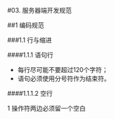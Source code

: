 #03. 服务器端开发规范

##1 编码规范

###1.1 行与缩进

####1.1.1 语句行

* 每行尽可能不要超过120个字符；
* 语句必须使用分号符作为结束符。
  
####1.1.1.2 空行
  
  1 操作符两边必须留一个空白
